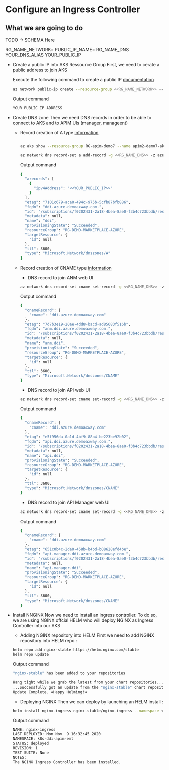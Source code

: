 # Configure an Ingress Controller

What we are going to do
- 

TODO -> SCHEMA Here

RG_NAME_NETWORK=
PUBLIC_IP_NAME=
RG_NAME_DNS
YOUR_DNS_ALIAS
YOUR_PUBLIC_IP

- Create a public IP into AKS Ressource Group
    First, we need to cerate a public address to join AKS

    Execute the following command to create a public IP [documentation](https://docs.microsoft.com/en-us/cli/azure/network/public-ip?view=azure-cli-latest#az_network_public_ip_create)
    ``` Bash
    az network public-ip create --resource-group <<RG_NAME_NETWORK>> --sku Standard --name <<PUBLIC_IP_NAME>> --allocation-method static --query publicIp.ipAddress -o tsv --allocation-method static
    ```

    Output command
    ``` Bash
    YOUR PUBLIC IP ADDRESS
    ```

- Create DNS zone
Then we need DNS records in order to be able to connect to AKS and to APIM UIs (manager, manageent)
    - Record creation of A type [information](https://pressable.com/2019/10/11/what-are-dns-records-types-explained-2/)
        ``` Bash

        az aks show --resource-group RG-apim-demo7 --name apim2-demo7-aks --query nodeResourceGroup -o tsv

        az network dns record-set a add-record -g <<RG_NAME_DNS>> -z azure.demoaxway.com -n <<YOUR_DNS_ALIAS>> -a <<YOUR_PUBLIC_IP>>
        ```
        Output command
        ``` Bash
        {
          "arecords": [
            {
              "ipv4Address": "<<YOUR_PUBLIC_IP>>"
            }
          ],
          "etag": "7101c679-aca0-494c-975b-5cfb87bfb886",
          "fqdn": "ddi.azure.demoaxway.com.",
          "id": "/subscriptions/f0202431-2a18-4bea-8ae0-f3b4c723bbdb/resourceGroups/RG-DEMO-MARKETPLACE-AZURE/providers/Microsoft.Network/dnszones/azure.demoaxway.com/A/ddi",
          "metadata": null,
          "name": "ddi",
          "provisioningState": "Succeeded",
          "resourceGroup": "RG-DEMO-MARKETPLACE-AZURE",
          "targetResource": {
            "id": null
          },
          "ttl": 3600,
          "type": "Microsoft.Network/dnszones/A"
        }
        ```

    - Record creation of CNAME type [information](https://pressable.com/2019/10/11/what-are-dns-records-types-explained-2/)

        - DNS record to join ANM web UI
        ``` Bash
        az network dns record-set cname set-record -g <<RG_NAME_DNS>> -z azure.demoaxway.com -n anm.<<YOUR_DNS_ALIAS>> -c <<YOUR_DNS_ALIAS>>.azure.demoaxway.com
        ```
        
        Output command
        ``` Bash
        {
          "cnameRecord": {
            "cname": "ddi.azure.demoaxway.com"
          },
          "etag": "7d7b3e19-20ae-4dd8-bacd-ad85683f516b",
          "fqdn": "anm.ddi.azure.demoaxway.com.",
          "id": "/subscriptions/f0202431-2a18-4bea-8ae0-f3b4c723bbdb/resourceGroups/RG-DEMO-MARKETPLACE-AZURE/providers/Microsoft.Network/dnszones/azure.demoaxway.com/CNAME/anm.ddi",
          "metadata": null,
          "name": "anm.ddi",
          "provisioningState": "Succeeded",
          "resourceGroup": "RG-DEMO-MARKETPLACE-AZURE",
          "targetResource": {
            "id": null
          },
          "ttl": 3600,
          "type": "Microsoft.Network/dnszones/CNAME"
        }
        ```

        - DNS record to join API web UI
        ``` Bash
        az network dns record-set cname set-record -g <<RG_NAME_DNS>> -z azure.demoaxway.com -n api.<<YOUR_DNS_ALIAS>> -c <<YOUR_DNS_ALIAS>>.azure.demoaxway.com
        ```

        Output command
        ``` Bash
        {
          "cnameRecord": {
            "cname": "ddi.azure.demoaxway.com"
          },
          "etag": "e5f956da-0a1d-4bf9-88b4-be223be92b02",
          "fqdn": "api.ddi.azure.demoaxway.com.",
          "id": "/subscriptions/f0202431-2a18-4bea-8ae0-f3b4c723bbdb/resourceGroups/RG-DEMO-MARKETPLACE-AZURE/providers/Microsoft.Network/dnszones/azure.demoaxway.com/CNAME/api.ddi",
          "metadata": null,
          "name": "api.ddi",
          "provisioningState": "Succeeded",
          "resourceGroup": "RG-DEMO-MARKETPLACE-AZURE",
          "targetResource": {
            "id": null
          },
          "ttl": 3600,
          "type": "Microsoft.Network/dnszones/CNAME"
        }
        ```

        - DNS record to join API Manager web UI
        ``` Bash
        az network dns record-set cname set-record -g <<RG_NAME_DNS>> -z azure.demoaxway.com -n api-manager.<<YOUR_DNS_ALIAS>> -c <<YOUR_DNS_ALIAS>>.azure.demoaxway.com
        ```

        Output command
        ``` Bash
        {
          "cnameRecord": {
            "cname": "ddi.azure.demoaxway.com"
          },
          "etag": "651c0b4c-2da0-458b-b4bd-b08628efd4be",
          "fqdn": "api-manager.ddi.azure.demoaxway.com.",
          "id": "/subscriptions/f0202431-2a18-4bea-8ae0-f3b4c723bbdb/resourceGroups/RG-DEMO-MARKETPLACE-AZURE/providers/Microsoft.Network/dnszones/azure.demoaxway.com/CNAME/api-manager.ddi",
          "metadata": null,
          "name": "api-manager.ddi",
          "provisioningState": "Succeeded",
          "resourceGroup": "RG-DEMO-MARKETPLACE-AZURE",
          "targetResource": {
            "id": null
          },
          "ttl": 3600,
          "type": "Microsoft.Network/dnszones/CNAME"
        }
        ```

- Install NNGINX
Now we need to install an ingress controller. 
To do so, we are using NGINX offcial HELM who will deploy NGINX as Ingress Controller into our AKS

    - Adding NGINX repository into HELM
    First we need to add NGINX repository into HELM repo :
    ``` Bash
    helm repo add nginx-stable https://helm.nginx.com/stable
    helm repo update
    ```

    Output command
    ``` Bash
    "nginx-stable" has been added to your repositories
    
    Hang tight while we grab the latest from your chart repositories...
    ...Successfully got an update from the "nginx-stable" chart repository
    Update Complete. ⎈Happy Helming!⎈
    ```

    - Deploying NGINX
    Then we can deploy by launching an HELM install :
    ``` Bash
    helm install nginx-ingress nginx-stable/nginx-ingress --namespace <<K8S_NAMESPACE_NAME>> --set controller.replicaCount=2,controller.nodeSelector."beta\.kubernetes\.io/os"=linux,defaultBackend.nodeSelector."beta\.kubernetes\.io/os"=linux,controller.service.externalTrafficPolicy=Local,controller.service.loadBalancerIP="<<YOUR_PUBLIC_IP>>",rbac.create=true --set-string controller.config.use-http2=false,controller.ssl_procotols=TLSv1.2        
    ```

    Output command
    ``` Bash
    NAME: nginx-ingress
    LAST DEPLOYED: Mon Nov  9 16:32:45 2020
    NAMESPACE: k8s-ddi-apim-emt
    STATUS: deployed
    REVISION: 1
    TEST SUITE: None
    NOTES:
    The NGINX Ingress Controller has been installed.
    ```

